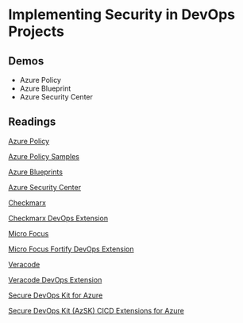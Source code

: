 # Implementing Security in DevOps Projects

## Demos

- Azure Policy
- Azure Blueprint
- Azure Security Center

## Readings

[Azure Policy](https://docs.microsoft.com/en-us/azure/governance/policy/)

[Azure Policy Samples](https://github.com/Azure/azure-policy)

[Azure Blueprints](https://docs.microsoft.com/en-us/azure/governance/blueprints/)

[Azure Security Center](https://docs.microsoft.com/en-us/azure/security-center/)

[Checkmarx](https://www.checkmarx.com/de/)

[Checkmarx DevOps Extension](https://marketplace.visualstudio.com/items?itemName=checkmarx.cxsast)

[Micro Focus](https://www.microfocus.com/en-us/portfolio/application-security)

[Micro Focus Fortify DevOps Extension](https://marketplace.visualstudio.com/items?itemName=fortifyvsts.hpe-security-fortify-vsts)

[Veracode](https://www.veracode.com/)

[Veracode DevOps Extension](https://marketplace.visualstudio.com/items?itemName=Veracode.veracode-vsts-build-extension)

[Secure DevOps Kit for Azure](https://azsk.azurewebsites.net/)

[Secure DevOps Kit (AzSK) CICD Extensions for Azure](https://marketplace.visualstudio.com/items?itemName=azsdktm.AzSDK-task)

